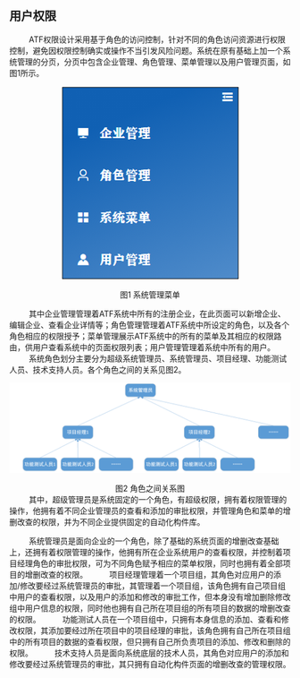 ## 用户权限
&#8195;&#8195;&#8194;ATF权限设计采用基于角色的访问控制，针对不同的角色访问资源进行权限控制，避免因权限控制确实或操作不当引发风险问题。系统在原有基础上加一个系统管理的分页，分页中包含企业管理、角色管理、菜单管理以及用户管理页面，如图1所示。
<center>

![](/static/img/infrastructure/16.png)
</center><div align='center'>图1 系统管理菜单</div>

&#8195;&#8195;&#8194;其中企业管理管理着ATF系统中所有的注册企业，在此页面可以新增企业、编辑企业、查看企业详情等；角色管理管理着ATF系统中所设定的角色，以及各个角色相应的权限授予；菜单管理展示ATF系统中的所有的菜单及其相应的权限路由，供用户查看系统中的页面权限列表；用户管理管理着系统中所有的用户。
&#8195;&#8195;&#8194;系统角色划分主要分为超级系统管理员、系统管理员、项目经理、功能测试人员、技术支持人员。各个角色之间的关系见图2。
<center>

![](/static/img/infrastructure/17.png)
</center><div align='center'>图2 角色之间关系图</div>
&#8195;&#8195;&#8194;其中，超级管理员是系统固定的一个角色，有超级权限，拥有着权限管理的操作，他拥有着不同企业管理员的查看和添加的审批权限，并管理角色和菜单的增删改查的权限，并为不同企业提供固定的自动化构件库。

&#8195;&#8195;&#8194;系统管理员是面向企业的一个角色，除了基础的系统页面的增删改查基础上，还拥有着权限管理的操作，他拥有所在企业系统用户的查看权限，并控制着项目经理角色的审批权限，可为不同角色赋予相应的菜单权限，同时也拥有着全部项目的增删改查的权限。
&#8195;&#8195;&#8194;项目经理管理着一个项目组，其角色对应用户的添加/修改要经过系统管理员的审批，其管理着一个项目组，该角色拥有自己项目组中用户的查看权限，以及用户的添加和修改的审批工作，但本身没有增加删除修改组中用户信息的权限，同时他也拥有自己所在项目组的所有项目的数据的增删改查的权限。
&#8195;&#8195;&#8194;功能测试人员在一个项目组中，只拥有本身信息的添加、查看和修改权限，其添加要经过所在项目中的项目经理的审批，该角色拥有自己所在项目组中的所有项目的数据的查看权限，但只拥有自己所负责项目的添加、修改和删除的权限。
&#8195;&#8195;&#8194;技术支持人员是面向系统底层的技术人员，其角色对应用户的添加和修改要经过系统管理员的审批，其只拥有自动化构件页面的增删改查的管理权限。